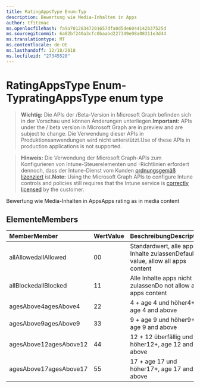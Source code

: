 ```yaml
---
title: RatingAppsType Enum-Typ
description: Bewertung wie Media-Inhalten in Apps
author: tfitzmac
ms.openlocfilehash: fa9a70128347201657dfa0d5de6044142b37525d
ms.sourcegitcommit: 6a82bf240a3cfc0baabd227349e08a08311e3d44
ms.translationtype: MT
ms.contentlocale: de-DE
ms.lasthandoff: 12/18/2018
ms.locfileid: "27345528"
---
```

# <a name="ratingappstype-enum-type"></a><span data-ttu-id="3524a-103">RatingAppsType Enum-Typ</span><span class="sxs-lookup"><span data-stu-id="3524a-103">ratingAppsType enum type</span></span>

> <span data-ttu-id="3524a-104">**Wichtig:** Die APIs der /Beta-Version in Microsoft Graph befinden sich in der Vorschau und können Änderungen unterliegen.</span><span class="sxs-lookup"><span data-stu-id="3524a-104">**Important:** APIs under the / beta version in Microsoft Graph are in preview and are subject to change.</span></span> <span data-ttu-id="3524a-105">Die Verwendung dieser APIs in Produktionsanwendungen wird nicht unterstützt.</span><span class="sxs-lookup"><span data-stu-id="3524a-105">Use of these APIs in production applications is not supported.</span></span>

> <span data-ttu-id="3524a-106">**Hinweis:** Die Verwendung der Microsoft Graph-APIs zum Konfigurieren von Intune-Steuerelementen und -Richtlinien erfordert dennoch, dass der Intune-Dienst vom Kunden [ordnungsgemäß lizenziert](https://go.microsoft.com/fwlink/?linkid=839381) ist.</span><span class="sxs-lookup"><span data-stu-id="3524a-106">**Note:** Using the Microsoft Graph APIs to configure Intune controls and policies still requires that the Intune service is [correctly licensed](https://go.microsoft.com/fwlink/?linkid=839381) by the customer.</span></span>

<span data-ttu-id="3524a-107">Bewertung wie Media-Inhalten in Apps</span><span class="sxs-lookup"><span data-stu-id="3524a-107">Apps rating as in media content</span></span>
## <a name="members"></a><span data-ttu-id="3524a-108">Elemente</span><span class="sxs-lookup"><span data-stu-id="3524a-108">Members</span></span>
|<span data-ttu-id="3524a-109">Member</span><span class="sxs-lookup"><span data-stu-id="3524a-109">Member</span></span>|<span data-ttu-id="3524a-110">Wert</span><span class="sxs-lookup"><span data-stu-id="3524a-110">Value</span></span>|<span data-ttu-id="3524a-111">Beschreibung</span><span class="sxs-lookup"><span data-stu-id="3524a-111">Description</span></span>|
|:---|:---|:---|
|<span data-ttu-id="3524a-112">allAllowed</span><span class="sxs-lookup"><span data-stu-id="3524a-112">allAllowed</span></span>|<span data-ttu-id="3524a-113">0</span><span class="sxs-lookup"><span data-stu-id="3524a-113">0</span></span>|<span data-ttu-id="3524a-114">Standardwert, alle apps Inhalte zulassen</span><span class="sxs-lookup"><span data-stu-id="3524a-114">Default value, allow all apps content</span></span>|
|<span data-ttu-id="3524a-115">allBlocked</span><span class="sxs-lookup"><span data-stu-id="3524a-115">allBlocked</span></span>|<span data-ttu-id="3524a-116">1</span><span class="sxs-lookup"><span data-stu-id="3524a-116">1</span></span>|<span data-ttu-id="3524a-117">Alle Inhalte apps nicht zulassen</span><span class="sxs-lookup"><span data-stu-id="3524a-117">Do not allow any apps content</span></span>|
|<span data-ttu-id="3524a-118">agesAbove4</span><span class="sxs-lookup"><span data-stu-id="3524a-118">agesAbove4</span></span>|<span data-ttu-id="3524a-119">2</span><span class="sxs-lookup"><span data-stu-id="3524a-119">2</span></span>|<span data-ttu-id="3524a-120">4 + age 4 und höher</span><span class="sxs-lookup"><span data-stu-id="3524a-120">4+, age 4 and above</span></span>|
|<span data-ttu-id="3524a-121">agesAbove9</span><span class="sxs-lookup"><span data-stu-id="3524a-121">agesAbove9</span></span>|<span data-ttu-id="3524a-122">3</span><span class="sxs-lookup"><span data-stu-id="3524a-122">3</span></span>|<span data-ttu-id="3524a-123">9 + age 9 und höher</span><span class="sxs-lookup"><span data-stu-id="3524a-123">9+, age 9 and above</span></span>|
|<span data-ttu-id="3524a-124">agesAbove12</span><span class="sxs-lookup"><span data-stu-id="3524a-124">agesAbove12</span></span>|<span data-ttu-id="3524a-125">4</span><span class="sxs-lookup"><span data-stu-id="3524a-125">4</span></span>|<span data-ttu-id="3524a-126">12 + 12 überfällig und höher</span><span class="sxs-lookup"><span data-stu-id="3524a-126">12+, age 12 and above</span></span> |
|<span data-ttu-id="3524a-127">agesAbove17</span><span class="sxs-lookup"><span data-stu-id="3524a-127">agesAbove17</span></span>|<span data-ttu-id="3524a-128">5</span><span class="sxs-lookup"><span data-stu-id="3524a-128">5</span></span>|<span data-ttu-id="3524a-129">17 + age 17 und höher</span><span class="sxs-lookup"><span data-stu-id="3524a-129">17+, age 17 and above</span></span>|





